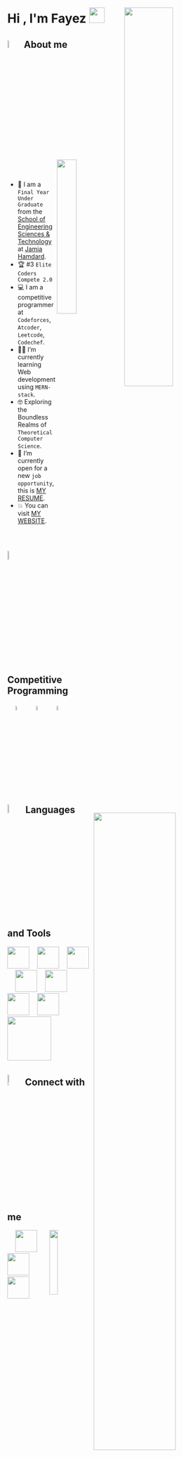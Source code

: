 #### <h1 align="left">Hi , I'm Fayez <img src="https://media.giphy.com/media/hvRJCLFzcasrR4ia7z/giphy.gif" width="35"> <a href="https://git.io/typing-svg"><img width = "47%"  align="right" alt="" src="https://readme-typing-svg.demolab.com?font=Fira+Code&weight=900&size=20&pause=900&color=36BCF7FF&vCenter=true&lines=Computer+Science+Student;Competitive+Programmer;Specialist+on+Codeforces;Division+2+on+Codechef+(4+Stars);Always+learning+new+things"/></a></h1>

## <img src = "https://i.pinimg.com/originals/3f/7e/4e/3f7e4eff7c96e9fe4b8b4b1ff3f7bdb5.gif" width = 6.5%> About me

<img align="right" src="https://github.com/pnzrdlr17/pnzrdlr17/assets/81994166/92e2fc88-69bd-45ed-9b46-263a68a45e69" width=30%>

<br><br>
- :school: I am a `Final Year Under Graduate` from the [School of Engineering Sciences & Technology](https://jamiahamdard.edu/Department/Deptindex.aspx?page=a&ItemID=qo&nDeptID=ms) at [Jamia Hamdard](https://jamiahamdard.edu/).
- :trophy: #3 `Elite Coders Compete 2.0`
- :computer: I am a competitive programmer at `Codeforces`, `Atcoder`, `Leetcode`, `Codechef`.
- :student: I’m currently learning Web development using `MERN-stack`.
- :nerd_face: Exploring the Boundless Realms of `Theoretical Computer Science`.
- :thinking: I’m currently open for a new `job opportunity`, this is [MY RESUME](https://drive.google.com/file/d/1kiCNo4c6CEbnwvFd-LJgxL4sS0FoWCz-/view?usp=drive_link).
- :boom: You can visit [MY WEBSITE]().
<!-- - :technologist: I love using Software to solve every `Problem`. -->
<br>

<p>
  <p>
    <a href="https://github.com/piyushsuthar/github-readme-quotes" > <img align="right" width="61%" alt = "" src="https://quotes-github-readme.vercel.app/api?type=horizontal&theme=dark&animation=grow_out_in&quoteCategory=programming"></a>
     <h2><img src="https://media4.giphy.com/media/dMLmQfCO7lCA2gX3tw/giphy.gif?cid=ecf05e47ak6mwfu812269zzr8ydv529109qzpb8rszwnja9e&rid=giphy.gif&ct=s" width=7.2%> Competitive Programming </h2>
    <p>
	    &emsp; 
    <a href="[https://codeforces.com/profile/pnzrdlr17](https://codeforces.com/profile/pnzrdlr17)"><img src="https://img.icons8.com/external-tal-revivo-shadow-tal-revivo/50/000000/external-codeforces-programming-competitions-and-contests-programming-community-logo-shadow-tal-revivo.png" alt="Code Forces" width=5%/></a>
    	  &emsp; 
    	<a href="https://leetcode.com/pnzrdlr17/"><img src="https://img.icons8.com/external-tal-revivo-shadow-tal-revivo/50/000000/external-level-up-your-coding-skills-and-quickly-land-a-job-logo-shadow-tal-revivo.png" alt="LeetCode" width=5%/></a>
    	  &emsp; 
    	<a href="https://www.codechef.com/users/pnzrdlr17"><img src="https://img.icons8.com/color/50/000000/codechef.png" alt="Code Chef" width=5%/></a>
    </p>
    <h2><img src="https://github.com/pnzrdlr17/pnzrdlr17/assets/81994166/1edf3f5b-2ca8-4886-83ee-5f3dc2183ab0" width=7.2%> Languages and Tools </h2>
    <p>
    <img src="https://media.giphy.com/media/3rCcV6sC1o2GY/giphy.gif" width="50">&emsp;
    <img src="https://media3.giphy.com/media/ln7z2eWriiQAllfVcn/200w.webp" width="50">&emsp;
    <img src="https://i.giphy.com/media/LMt9638dO8dftAjtco/200.webp"   width="50">&emsp;
    <img src="https://i.giphy.com/media/eNAsjO55tPbgaor7ma/200w.webp" width="50">&emsp;
    <img src="https://media.giphy.com/media/UWt0rhp21JgLwoeFQP/giphy.gif" width="50">&emsp;
    <img src="https://i.giphy.com/media/IdyAQJVN2kVPNUrojM/200.webp" width="50">&emsp;
    <img src="https://media3.giphy.com/media/kdFc8fubgS31b8DsVu/giphy.webp" width="50">&emsp;
    <img src="https://media.giphy.com/media/kH1DBkPNyZPOk0BxrM/giphy.gif" width="100">&emsp;
    </p>
  </p>
  <h2> <img src="https://media.giphy.com/media/iY8CRBdQXODJSCERIr/giphy.gif" width="8%">Connect with me</h2>
  <img align="right" padding="none" src="https://komarev.com/ghpvc/?username=pnzrdlr17&label=Profile%20views&color=555555&labelColor=000000&style=for-the-badge" alt="" width=19.40% />
  <p>
	  &emsp; 
    <a href="mailto:fayez532552@gmail.com"><img width="50" src="https://github.com/pnzrdlr17/pnzrdlr17/assets/81994166/d043651e-5719-4e29-9af8-28394ecf1c7b"/></a>
    &emsp;
    <a href="https://www.linkedin.com/in/fayez-anwar-84b846245/"><img width="50" src="https://github.com/pnzrdlr17/pnzrdlr17/assets/81994166/bfb8de9c-fdab-484b-b611-1f1bf5b5ad60"></a>
    &emsp;
    <a href="https://github.com/pnzrdlr17"><img width="50" src="https://github.com/pnzrdlr17/pnzrdlr17/assets/81994166/23b83b2b-b786-45fd-9189-32dc45492283"></a>
    &emsp;
    
<!--     <a style="margin-left: 10px;" target="_blank" href="https://stackoverflow.com/users/12053852/{}?tab=profile"><img src="https://img.icons8.com/external-tal-revivo-color-tal-revivo/40/000000/external-stack-overflow-is-a-question-and-answer-site-for-professional-logo-color-tal-revivo.png"></a>
         <a style="margin-left: 10px;" target="_blank" href="https://dev.to/"><img src="https://img.icons8.com/external-sketchy-juicy-fish/0.6x/external-blog-online-services-sketchy-sketchy-juicy-fish.png"></a>
         <a style="margin-left: 10px;" target="_blank" href="https://instagram.com/"><img src="https://img.icons8.com/doodle/40/000000/instagram-new--v2.png"></a>
      	 <a style="margin-left: 10px;" target="_blank" href="https://twitter.com/"><img src="https://img.icons8.com/doodle/40/000000/twitter-squared--v2.png" ></a>
         <a style="margin-left: 10px;" target="_blank" href="https://www.youtube.com/channel/"><img src="https://img.icons8.com/doodle/40/000000/youtube--v2.png" ></a>
	      <a href="https://github.com/100rabhcsmc/Me.io/blob/master/01SaurabhChavanReactNativeResume.pdf"><img src="https://img.icons8.com/plasticine/40/000000/resume.png" ></a> -->
    
  </p>
<p>

<!-- ## 🐍 A Snake Eating my Contributions Graph
<p align = "center">
	<img src = "https://github.com/7oSkaaa/7oSkaaa/blob/output/github-contribution-grid-snake.svg?" alt = "Snake Game"/>
</p> -->

<!--   <img align="right" width="490" height="365" src="https://github-readme-stats.vercel.app/api?username=pnzrdlr17&show_icons=true&hide_border=false&line_height=20&title_color=36BCF7FF&icon_color=36BCF7FF&show_owner=true"/> -->
